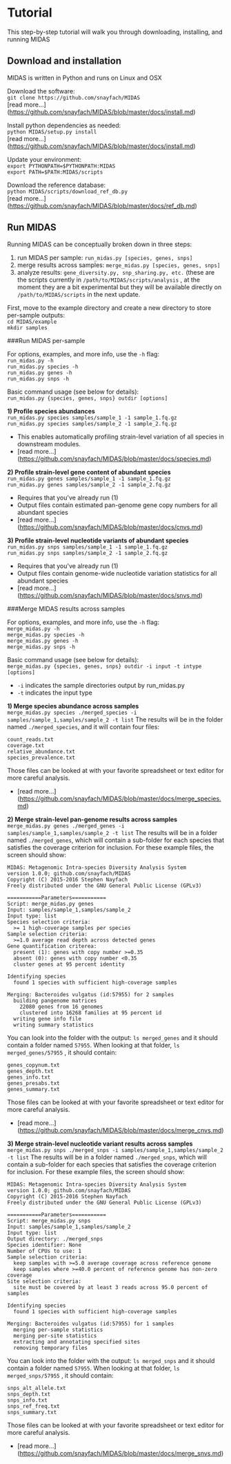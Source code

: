 # Tutorial

This step-by-step tutorial will walk you through downloading, installing, and running MIDAS

## Download and installation
MIDAS is written in Python and runs on Linux and OSX  

Download the software:  
`git clone https://github.com/snayfach/MIDAS`  
[read more...] (https://github.com/snayfach/MIDAS/blob/master/docs/install.md)

Install python dependencies as needed:  
`python MIDAS/setup.py install`  
[read more...] (https://github.com/snayfach/MIDAS/blob/master/docs/install.md)

Update your environment:  
`export PYTHONPATH=$PYTHONPATH:MIDAS`  
`export PATH=$PATH:MIDAS/scripts` 

Download the reference database:  
`python MIDAS/scripts/download_ref_db.py`   
[read more...] (https://github.com/snayfach/MIDAS/blob/master/docs/ref_db.md)  

## Run MIDAS

Running MIDAS can be conceptually broken down in three steps:  
1) run MIDAS per sample: `run_midas.py [species, genes, snps]`  
2) merge results across samples: `merge_midas.py [species, genes, snps]`  
3) analyze results: `gene_diversity.py, snp_sharing.py, etc.` (these are the scripts currently in `/path/to/MIDAS/scripts/analysis` , at the moment they are a bit experimental but they will be available directly on `/path/to/MIDAS/scripts` in the next update.

First, move to the example directory and create a new directory to store per-sample outputs:  
`cd MIDAS/example`  
`mkdir samples`  

###Run MIDAS per-sample

For options, examples, and more info, use the `-h` flag:  
`run_midas.py -h`  
`run_midas.py species -h`  
`run_midas.py genes -h`  
`run_midas.py snps -h`   

Basic command usage (see below for details):  
 `run_midas.py {species, genes, snps} outdir [options]`
 
**1) Profile species abundances**  
`run_midas.py species samples/sample_1 -1 sample_1.fq.gz`  
`run_midas.py species samples/sample_2 -1 sample_2.fq.gz`

* This enables automatically profiling strain-level variation of all species in downstream modules. 
* [read more...] (https://github.com/snayfach/MIDAS/blob/master/docs/species.md)

**2) Profile strain-level gene content of abundant species**  
`run_midas.py genes samples/sample_1 -1 sample_1.fq.gz`  
`run_midas.py genes samples/sample_2 -1 sample_2.fq.gz` 

* Requires that you've already run (1)
* Output files contain estimated pan-genome gene copy numbers for all abundant species 
* [read more...] (https://github.com/snayfach/MIDAS/blob/master/docs/cnvs.md)

**3) Profile strain-level nucleotide variants of abundant species**  
`run_midas.py snps samples/sample_1 -1 sample_1.fq.gz`  
`run_midas.py snps samples/sample_2 -1 sample_2.fq.gz` 

* Requires that you've already run (1)  
* Output files contain genome-wide nucleotide variation statistics for all abundant species 
* [read more...] (https://github.com/snayfach/MIDAS/blob/master/docs/snvs.md)


###Merge MIDAS results across samples

For options, examples, and more info, use the `-h` flag:  
`merge_midas.py -h`  
`merge_midas.py species -h`  
`merge_midas.py genes -h`  
`merge_midas.py snps -h`   

Basic command usage (see below for details):  
 `merge_midas.py {species, genes, snps} outdir -i input -t intype [options]`

* `-i` indicates the sample directories output by run_midas.py  
* `-t` indicates the input type

**1) Merge species abundance across samples**  
`merge_midas.py species ./merged_species -i samples/sample_1,samples/sample_2 -t list` 
The results will be in the folder named `./merged_species`, and it will contain four files:
```
count_reads.txt
coverage.txt
relative_abundance.txt
species_prevalence.txt
```
Those files can be looked at with your favorite spreadsheet or text editor for more careful analysis.

* [read more...] (https://github.com/snayfach/MIDAS/blob/master/docs/merge_species.md)

**2) Merge strain-level pan-genome results across samples**  
`merge_midas.py genes ./merged_genes -i samples/sample_1,samples/sample_2 -t list`
The results will be in a folder named `./merged_genes`, which will contain a sub-folder for each species that satisfies the coverage criterion for inclusion.
For these example files, the screen should show:
```
MIDAS: Metagenomic Intra-species Diversity Analysis System
version 1.0.0; github.com/snayfach/MIDAS
Copyright (C) 2015-2016 Stephen Nayfach
Freely distributed under the GNU General Public License (GPLv3)

===========Parameters===========
Script: merge_midas.py genes
Input: samples/sample_1,samples/sample_2
Input type: list
Species selection criteria:
  >= 1 high-coverage samples per species
Sample selection criteria:
  >=1.0 average read depth across detected genes
Gene quantification criterea:
  present (1): genes with copy number >=0.35
  absent (0): genes with copy number <0.35
  cluster genes at 95 percent identity

Identifying species
  found 1 species with sufficient high-coverage samples

Merging: Bacteroides vulgatus (id:57955) for 2 samples
  building pangenome matrices
    22080 genes from 16 genomes
    clustered into 16268 families at 95 percent id
  writing gene info file
  writing summary statistics
```
You can look into the folder with the output:
`ls merged_genes`
and it should contain a folder named `57955`.
When looking at that folder, `ls merged_genes/57955` , it should contain:
```
genes_copynum.txt
genes_depth.txt
genes_info.txt
genes_presabs.txt
genes_summary.txt
```
Those files can be looked at with your favorite spreadsheet or text editor for more careful analysis.

* [read more...] (https://github.com/snayfach/MIDAS/blob/master/docs/merge_cnvs.md)

**3) Merge strain-level nucleotide variant results across samples**  
`merge_midas.py snps ./merged_snps -i samples/sample_1,samples/sample_2 -t list`
The results will be in a folder named `./merged_snps`, which will contain a sub-folder for each species that satisfies the coverage criterion for inclusion.
For these example files, the screen should show:
```
MIDAS: Metagenomic Intra-species Diversity Analysis System
version 1.0.0; github.com/snayfach/MIDAS
Copyright (C) 2015-2016 Stephen Nayfach
Freely distributed under the GNU General Public License (GPLv3)

===========Parameters===========
Script: merge_midas.py snps
Input: samples/sample_1,samples/sample_2
Input type: list
Output directory: ./merged_snps
Species identifier: None
Number of CPUs to use: 1
Sample selection criteria:
  keep samples with >=5.0 average coverage across reference genome
  keep samples where >=40.0 percent of reference genome has non-zero coverage
Site selection criteria:
  site must be covered by at least 3 reads across 95.0 percent of samples

Identifying species
  found 1 species with sufficient high-coverage samples

Merging: Bacteroides vulgatus (id:57955) for 1 samples
  merging per-sample statistics
  merging per-site statistics
  extracting and annotating specified sites
  removing temporary files
  ```

You can look into the folder with the output:
`ls merged_snps`
and it should contain a folder named `57955`.
When looking at that folder, `ls merged_snps/57955` , it should contain:  
```
snps_alt_allele.txt  
snps_depth.txt  
snps_info.txt  
snps_ref_freq.txt  
snps_summary.txt
```
Those files can be looked at with your favorite spreadsheet or text editor for more careful analysis.

* [read more...] (https://github.com/snayfach/MIDAS/blob/master/docs/merge_snvs.md)
